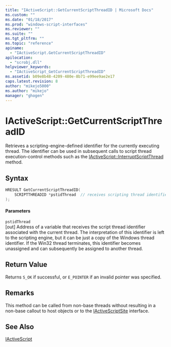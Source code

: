 ```yaml
---
title: "IActiveScript::GetCurrentScriptThreadID | Microsoft Docs"
ms.custom: ""
ms.date: "01/18/2017"
ms.prod: "windows-script-interfaces"
ms.reviewer: ""
ms.suite: ""
ms.tgt_pltfrm: ""
ms.topic: "reference"
apiname: 
  - "IActiveScript.GetCurrentScriptThreadID"
apilocation: 
  - "scrobj.dll"
helpviewer_keywords: 
  - "IActiveScript_GetCurrentScriptThreadID"
ms.assetid: b09e8b48-4209-480e-8b71-e99ee9ae2e17
caps.latest.revision: 8
author: "mikejo5000"
ms.author: "mikejo"
manager: "ghogen"
---
```

# IActiveScript::GetCurrentScriptThreadID
Retrieves a scripting-engine-defined identifier for the currently executing thread. The identifier can be used in subsequent calls to script thread execution-control methods such as the [IActiveScript::InterruptScriptThread](../../winscript/reference/iactivescript-interruptscriptthread.md) method.  
  
## Syntax  
  
```cpp
HRESULT GetCurrentScriptThreadID(  
    SCRIPTTHREADID *pstidThread  // receives scripting thread identifier  
);  
```  
  
#### Parameters  
 `pstidThread`  
 [out] Address of a variable that receives the script thread identifier associated with the current thread. The interpretation of this identifier is left to the scripting engine, but it can be just a copy of the Windows thread identifier. If the Win32 thread terminates, this identifier becomes unassigned and can subsequently be assigned to another thread.  
  
## Return Value  
 Returns `S_OK` if successful, or `E_POINTER` if an invalid pointer was specified.  
  
## Remarks  
 This method can be called from non-base threads without resulting in a non-base callout to host objects or to the [IActiveScriptSite](../../winscript/reference/iactivescriptsite.md) interface.  
  
## See Also  
 [IActiveScript](../../winscript/reference/iactivescript.md)